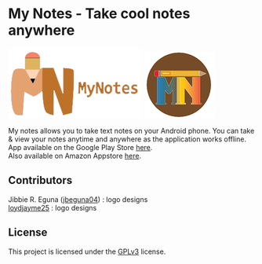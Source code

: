 # My Notes - Take cool notes anywhere
![Logo](/Logo/logo6_jbeguna04.png)
![Logo](/Logo/Logo_loydjayme25_no_background_143x135.png)  

My notes allows you to take text notes on your Android phone. You can take & view your notes anytime and anywhere as the application works offline.  
App available on the Google Play Store [here](https://play.google.com/store/apps/details?id=com.aa.mynotes).  
Also available on Amazon Appstore [here](http://a.co/dSgDfIh).  

## Contributors
Jibbie R. Eguna ([jbeguna04](https://github.com/jbeguna04)) : logo designs  
[loydjayme25](https://github.com/loydjayme25) : logo designs  

## License
This project is licensed under the [GPLv3](https://github.com/Abdallah-Abdelazim/MyNotes/blob/master/LICENSE) license.  
